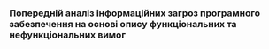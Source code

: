 ### Попередній аналіз інформаційних загроз програмного забезпечення на основі опису функціональних та нефункціональних вимог